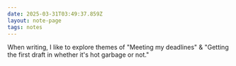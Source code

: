 ```yaml
---
date: 2025-03-31T03:49:37.859Z
layout: note-page
tags: notes
---
```

When writing, I like to explore themes of "Meeting my deadlines" & "Getting the first draft in whether it's hot garbage or not."
